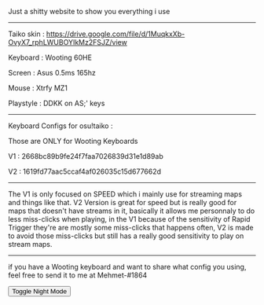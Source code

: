 Just a shitty website to show you everything i use

----

Taiko skin : https://drive.google.com/file/d/1MuqkxXb-OvyX7_rphLWUBOYIkMz2FSJZ/view

Keyboard : Wooting 60HE

Screen : Asus 0.5ms 165hz 

Mouse : Xtrfy MZ1

Playstyle : DDKK on AS;' keys

-----

Keyboard Configs for osu!taiko :

Those are ONLY for Wooting Keyboards

V1 : 2668bc89b9fe24f7faa7026839d31e1d89ab

V2 : 1619fd77aac5ccaf4af026035c15d677662d

---- 

The V1 is only focused on SPEED which i mainly use for streaming maps and things like that.
V2 Version is great for speed but is really good for maps that doesn't have streams in it, basically it allows me personnaly to do less miss-clicks when playing, in the V1 because of the sensitivity of Rapid Trigger they're are mostly some miss-clicks that happens often, V2 is made to avoid those miss-clicks but still has a really good sensitivity to play on stream maps.

----

if you have a Wooting keyboard and want to share what config you using, feel free to send it to me at Mehmet-#1864 



<style>
  .night-mode {
    background-color: #222;
    color: #fff;
  }
</style>

<button onclick="document.querySelector('body').classList.toggle('night-mode')">Toggle Night Mode</button>

<script>
  const currentMode = localStorage.getItem('night-mode');
  if (currentMode === 'true') {
    document.querySelector('body').classList.add('night-mode');
  }
</script>

